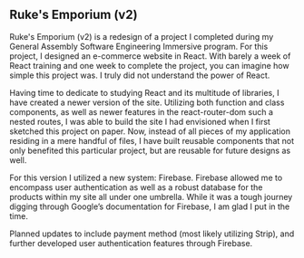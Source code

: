 ## Ruke's Emporium (v2)

Ruke's Emporium (v2) is a redesign of a project I completed during my General Assembly Software Engineering Immersive program. For this project, I designed an e-commerce website in React. With barely a week of React training and one week to complete the project, you can imagine how simple this project was. I truly did not understand the power of React. 

Having time to dedicate to studying React and its multitude of libraries, I have created a newer version of the site. Utilizing both function and class components, as well as newer features in the react-router-dom such a nested routes, I was able to build the site I had envisioned when I first sketched this project on paper. Now, instead of all pieces of my application residing in a mere handful of files, I have built reusable components that not only benefited this particular project, but are reusable for future designs as well. 

For this version I utilized a new system: Firebase. Firebase allowed me to encompass user authentication as well as a robust database for the products within my site all under one umbrella. While it was a tough journey digging through Google’s documentation for Firebase, I am glad I put in the time. 

Planned updates to include payment method (most likely utilizing Strip), and further developed user authentication features through Firebase.
